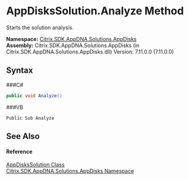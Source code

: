 # AppDisksSolution.Analyze Method 
 

Starts the solution analysis.

**Namespace:**&nbsp;<a href="N_Citrix_SDK_AppDNA_Solutions_AppDisks">Citrix.SDK.AppDNA.Solutions.AppDisks</a><br />**Assembly:**&nbsp;Citrix.SDK.AppDNA.Solutions.AppDisks (in Citrix.SDK.AppDNA.Solutions.AppDisks.dll) Version: 7.11.0.0 (7.11.0.0)

## Syntax

###C#
```csharp
public void Analyze()
```

###VB
```vbnet
Public Sub Analyze
```


## See Also


#### Reference
<a href="T_Citrix_SDK_AppDNA_Solutions_AppDisks_AppDisksSolution">AppDisksSolution Class</a><br /><a href="N_Citrix_SDK_AppDNA_Solutions_AppDisks">Citrix.SDK.AppDNA.Solutions.AppDisks Namespace</a><br />